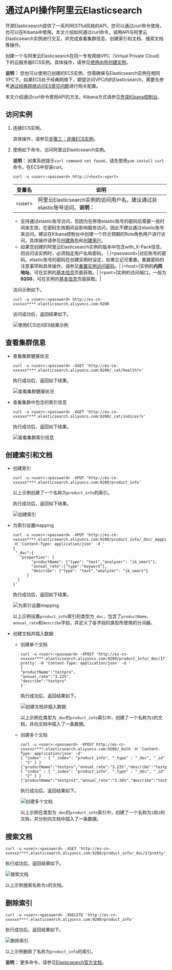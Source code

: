 # 通过API操作阿里云Elasticsearch

开源Elasticsearch提供了一系列RESTful风格的API，您可以通过curl命令使用，也可以在Kibana中使用。本文介绍如何通过curl命令，调用API与阿里云Elasticsearch实例进行交互，并完成查看集群信息、创建索引和文档、搜索文档等操作。

创建一个与阿里云Elasticsearch在同一专有网络VPC（Virtual Private Cloud）下的云服务器ECS实例。具体操作，请参见[使用向导创建实例](/cn.zh-CN/实例/创建实例/使用向导创建实例.md)。

**说明：** 您也可以使用已创建的ECS实例，但需确保与Elasticsearch实例在相同VPC下。如果ECS处于经典网络下，期望访问VPC内的Elasticsearch，需要先参考[通过经典网络访问ES常见问题](/cn.zh-CN/Elasticsearch/常见问题/通过经典网络访问ES常见问题.md)进行相关配置。

本文介绍通过curl命令使用API的方法，Kibana方式请参见[登录Kibana控制台](/cn.zh-CN/Elasticsearch/可视化控制/Kibana/登录Kibana控制台.md)。

## 访问实例

1.  连接ECS实例。

    具体操作，请参见[步骤三：连接ECS实例](/cn.zh-CN/快速入门/通过控制台使用ECS实例（详细版）/Linux系统实例快速入门.md)。

2.  使用如下命令，访问阿里云Elasticsearch实例。

    **说明：** 如果系统提示`curl command not found`，请先使用`yum install curl`命令，在ECS中安装curl。

    ```
    curl -u <user>:<password> http://<host>:<port>
    ```

    |变量名|说明|
    |---|--|
    |<user\>|阿里云Elasticsearch实例的访问用户名。建议通过非elastic账号访问。**说明：**

    -   支持通过elastic账号访问，但因为在修改elastic账号的密码后需要一些时间来生效，在密码生效期间会影响服务访问，因此不建议通过elastic账号来访问。建议在Kibana控制台中创建一个符合预期的Role角色用户进行访问，具体操作请参见[创建角色](/cn.zh-CN/访问控制/Kibana角色管理/创建角色.md)和[创建用户](/cn.zh-CN/访问控制/Kibana角色管理/创建用户.md)。
    -   如果您创建的阿里云Elasticsearch实例的版本中包含with\_X-Pack信息，则访问该实例时，必须指定用户名和密码。 |
    |<password\>|对应账号的密码。elastic账号的密码在创建实例时设定，如果忘记可重置。重置密码的注意事项和具体操作，请参见[重置实例访问密码](/cn.zh-CN/Elasticsearch/安全配置/重置实例访问密码.md)。|
    |<host\>|实例的**内网地址**。可在实例的[基本信息](/cn.zh-CN/Elasticsearch/实例管理/查看实例的基本信息.md)页面获取。|
    |<port\>|实例的访问端口。一般为**9200**，可在实例的[基本信息](/cn.zh-CN/Elasticsearch/实例管理/查看实例的基本信息.md)页面获取。|

    访问示例如下。

    ```
    curl -u <user>:<password> http://es-cn-vxxxxx****.elasticsearch.aliyuncs.com:9200
    ```

    访问成功后，返回结果如下。

    ![使用ECS访问ES结果示例](https://static-aliyun-doc.oss-accelerate.aliyuncs.com/assets/img/zh-CN/1869559951/p58858.png)


## 查看集群信息

-   查看集群健康状况

    ```
    curl -u <user>:<password> -XGET 'http://es-cn-vxxxxx****.elasticsearch.aliyuncs.com:9200/_cat/health?v'
    ```

    执行成功后，返回如下结果。

    ![查看集群健康状况](https://static-aliyun-doc.oss-accelerate.aliyuncs.com/assets/img/zh-CN/1869559951/p88445.png)

-   查看集群中包含的索引信息

    ```
    curl -u <user>:<password> -XGET 'http://es-cn-vxxxxx****.elasticsearch.aliyuncs.com:9200/_cat/indices?v'
    ```

    执行成功后，返回如下结果。

    ![查看集群索引信息](https://static-aliyun-doc.oss-accelerate.aliyuncs.com/assets/img/zh-CN/1869559951/p88448.png)


## 创建索引和文档

-   创建索引

    ```
    curl -u <user>:<password> -XPUT 'http://es-cn-vxxxxx****.elasticsearch.aliyuncs.com:9200/product_info'
    ```

    以上示例创建了一个名称为`product_info`的索引。

    执行成功后，返回如下结果。

    ![创建索引](https://static-aliyun-doc.oss-accelerate.aliyuncs.com/assets/img/zh-CN/1869559951/p88449.png)

-   为索引设置mapping

    ```
    curl -u <user>:<password> -XPUT 'http://es-cn-vxxxxx****.elasticsearch.aliyuncs.com:9200/product_info/_doc/_mapping' -H 'Content-Type: application/json' -d '
    {
     "_doc":{
       "properties": {
            "productName": {"type": "text","analyzer": "ik_smart"},
            "annual_rate":{"type":"keyword"},
            "describe": {"type": "text","analyzer": "ik_smart"}
          }
      }
    }'
    ```

    执行成功后，返回如下结果。

    ![为索引设置mapping](https://static-aliyun-doc.oss-accelerate.aliyuncs.com/assets/img/zh-CN/1869559951/p88464.png)

    以上示例设置`product_info`索引的类型为`_doc`，包含了`productName`、`annual_rate`和`describe`字段，并定义了各字段的类型所使用的分词器。

-   创建文档并插入数据
    -   创建单个文档

        ```
        curl -u <user>:<password> -XPOST 'http://es-cn-vxxxxx****.elasticsearch.aliyuncs.com:9200/product_info/_doc/1?pretty' -H 'Content-Type: application/json' -d '
        {
        "productName":"testpro",
        "annual_rate":"3.22%",
        "describe":"testpro"
        }'
        ```

        执行成功后，返回结果如下。

        ![创建文档并插入数据](https://static-aliyun-doc.oss-accelerate.aliyuncs.com/assets/img/zh-CN/1869559951/p88456.png)

        以上示例在类型为`_doc`的`product_info`索引中，创建了一个名称为`1`的文档，并向文档中插入了一条数据。

    -   创建多个文档

        ```
        curl -u <user>:<password> -XPOST http://es-cn-vxxxxx****.elasticsearch.aliyuncs.com:9200/_bulk -H 'Content-Type: application/json' -d'
        { "index" : { "_index": "product_info", "_type" : "_doc", "_id" : "1" } }
        {"productName":"testpro","annual_rate":"3.22%","describe":"testpro"}
        { "index" : { "_index": "product_info", "_type" : "_doc", "_id" : "2" } }
        {"productName":"testpro1","annual_rate":"3.26%","describe":"testpro"}'
        ```

        执行成功后，返回结果如下。

        ![创建多个文档](https://static-aliyun-doc.oss-accelerate.aliyuncs.com/assets/img/zh-CN/7904440161/p212941.png)

        以上示例在类型为`_doc`的`product_info`索引中，创建了一个名称为`1`和`2`的文档，并分别向文档中插入了一条数据。


## 搜索文档

```
curl -u <user>:<password> -XGET 'http://es-cn-vxxxxx****.elasticsearch.aliyuncs.com:9200/product_info/_doc/1?pretty'
```

执行成功后，返回结果如下。

![搜索文档](https://static-aliyun-doc.oss-accelerate.aliyuncs.com/assets/img/zh-CN/1869559951/p88461.png)

以上示例搜索名称为`1`的文档。

## 删除索引

```
curl -u <user>:<password> -XDELETE 'http://es-cn-vxxxxx****.elasticsearch.aliyuncs.com:9200/product_info'
```

执行成功后，返回结果如下。

![删除索引](https://static-aliyun-doc.oss-accelerate.aliyuncs.com/assets/img/zh-CN/1869559951/p88462.png)

以上示例删除了名称为`product_info`的索引。

**说明：** 更多命令，请参见[Elasticsearch官方文档](https://www.elastic.co/guide/en/elasticsearch/reference/current/rest-apis.html)。

